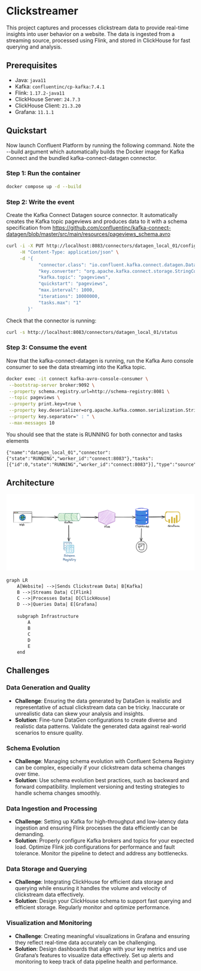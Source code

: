 # Clickstreamer


This project captures and processes clickstream data to provide real-time insights into user behavior on a website. The data is ingested from a streaming source, processed using Flink, and stored in ClickHouse for fast querying and analysis.

## Prerequisites

- Java: `java11`
- Kafka: `confluentinc/cp-kafka:7.4.1`
- Flink: `1.17.2-java11`
- ClickHouse Server: `24.7.3`
- ClickHouse Client: `21.3.20`
- Grafana: `11.1.1`

## Quickstart

Now launch Confluent Platform by running the following command. Note the --build argument which automatically builds the Docker image for Kafka Connect and the bundled kafka-connect-datagen connector.

### Step 1: Run the container

```bash
docker compose up -d --build
```

### Step 2: Write the event

Create the Kafka Connect Datagen source connector. It automatically creates the Kafka topic pageviews and produces data to it with a schema specification from https://github.com/confluentinc/kafka-connect-datagen/blob/master/src/main/resources/pageviews_schema.avro

```bash
curl -i -X PUT http://localhost:8083/connectors/datagen_local_01/config \
     -H "Content-Type: application/json" \
     -d '{
            "connector.class": "io.confluent.kafka.connect.datagen.DatagenConnector",
            "key.converter": "org.apache.kafka.connect.storage.StringConverter",
            "kafka.topic": "pageviews",
            "quickstart": "pageviews",
            "max.interval": 1000,
            "iterations": 10000000,
            "tasks.max": "1"
        }'
```

Check that the connector is running:
```bash
curl -s http://localhost:8083/connectors/datagen_local_01/status
```

### Step 3: Consume the event

Now that the kafka-connect-datagen is running, run the Kafka Avro console consumer to see the data streaming into the Kafka topic.
```bash
docker exec -it connect kafka-avro-console-consumer \
 --bootstrap-server broker:9092 \
 --property schema.registry.url=http://schema-registry:8081 \
 --topic pageviews \
 --property print.key=true \
 --property key.deserializer=org.apache.kafka.common.serialization.StringDeserializer \
 --property key.separator=" : " \
 --max-messages 10
```

You should see that the state is RUNNING for both connector and tasks elements
```
{"name":"datagen_local_01","connector":{"state":"RUNNING","worker_id":"connect:8083"},"tasks":[{"id":0,"state":"RUNNING","worker_id":"connect:8083"}],"type":"source"}
```



## Architecture

![architecture](docs/img/architecture.png)

```mermaid
graph LR
    A[Website] -->|Sends Clickstream Data| B[Kafka]
    B -->|Streams Data| C[Flink]
    C -->|Processes Data| D[ClickHouse]
    D -->|Queries Data| E[Grafana]

    subgraph Infrastructure
        A
        B
        C
        D
        E
    end
```

## Challenges

### Data Generation and Quality

- **Challenge**: Ensuring the data generated by DataGen is realistic and representative of actual clickstream data can be tricky. Inaccurate or unrealistic data can skew your analysis and insights.
- **Solution**: Fine-tune DataGen configurations to create diverse and realistic data patterns. Validate the generated data against real-world scenarios to ensure quality.

### Schema Evolution
- **Challenge**: Managing schema evolution with Confluent Schema Registry can be complex, especially if your clickstream data schema changes over time.
- **Solution**: Use schema evolution best practices, such as backward and forward compatibility. Implement versioning and testing strategies to handle schema changes smoothly.

### Data Ingestion and Processing
- **Challenge**: Setting up Kafka for high-throughput and low-latency data ingestion and ensuring Flink processes the data efficiently can be demanding.
- **Solution**: Properly configure Kafka brokers and topics for your expected load. Optimize Flink job configurations for performance and fault tolerance. Monitor the pipeline to detect and address any bottlenecks.

### Data Storage and Querying
- **Challenge**: Integrating ClickHouse for efficient data storage and querying while ensuring it handles the volume and velocity of clickstream data effectively.
- **Solution**: Design your ClickHouse schema to support fast querying and efficient storage. Regularly monitor and optimize performance.

### Visualization and Monitoring
- **Challenge**: Creating meaningful visualizations in Grafana and ensuring they reflect real-time data accurately can be challenging.
- **Solution**: Design dashboards that align with your key metrics and use Grafana’s features to visualize data effectively. Set up alerts and monitoring to keep track of data pipeline health and performance.